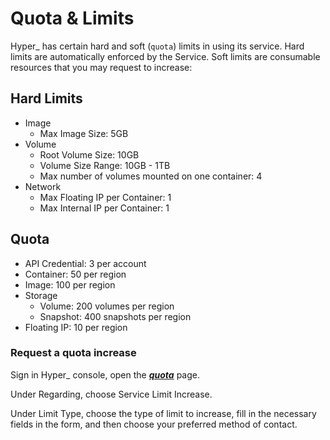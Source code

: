 # Quota & Limits

Hyper_ has certain hard and soft (`quota`) limits in using its service. Hard limits are automatically enforced by the Service. Soft limits are consumable resources that you may request to increase:

## Hard Limits
- Image
	- Max Image Size: 5GB
- Volume
	- Root Volume Size: 10GB
	- Volume Size Range: 10GB - 1TB
	- Max number of volumes mounted on one container: 4
- Network
	- Max Floating IP per Container: 1
	- Max Internal IP per Container: 1

## Quota
- API Credential: 3 per account
- Container: 50 per region
- Image:  100 per region
- Storage
	- Volume: 200 volumes per region
	- Snapshot: 400 snapshots per region
- Floating IP: 10 per region

### Request a quota increase

Sign in Hyper_ console, open the [***quota***](https://console.hyper.sh/account/quota) page.

Under Regarding, choose Service Limit Increase.

Under Limit Type, choose the type of limit to increase, fill in the necessary fields in the form, and then choose your preferred method of contact.
